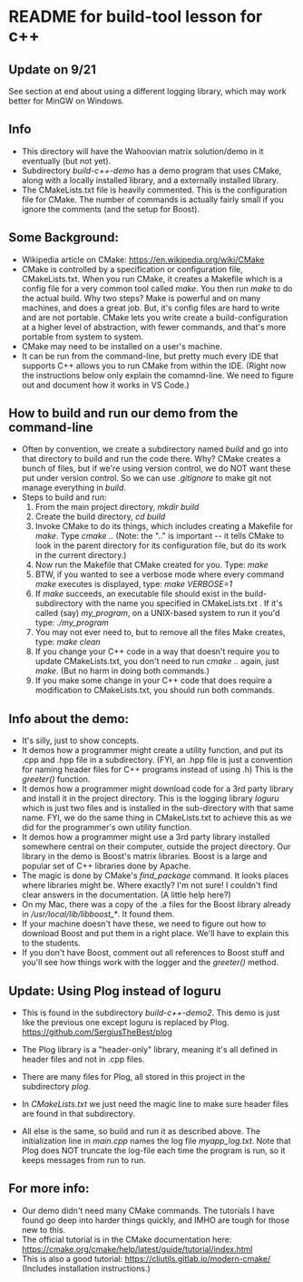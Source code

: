 # README for build-tool lesson for c++

## Update on 9/21

See section at end about using a different logging library, which may work better for MinGW on Windows.  

## Info

* This directory will have the Wahoovian matrix solution/demo in it eventually (but not yet).
* Subdirectory *build-c++-demo* has a demo program that uses CMake, along with a locally installed library, and a externally installed library.
* The CMakeLists.txt file is heavily commented.  This is the configuration file for CMake. The number of commands is actually fairly small if you ignore the comments (and the setup for Boost).

## Some Background:

* Wikipedia article on CMake: https://en.wikipedia.org/wiki/CMake
* CMake is controlled by a specification or configuration file, CMakeLists.txt.  When you run CMake, it creates a Makefile which is a config file for a very common tool called *make*. You then run *make* to do the actual build. Why two steps?  Make is powerful and on many machines, and does a great job.  But, it's config files are hard to write and are not portable. CMake lets you write create a build-configuration at a higher level of abstraction, with fewer commands, and that's more portable from system to system.
* CMake may need to be installed on a user's machine.
* It can be run from the command-line, but pretty much every IDE that supports C++ allows you to run CMake from within the IDE.  (Right now the instructions below only explain the comamnd-line. We need to figure out and document how it works in VS Code.)

## How to build and run our demo from the command-line

* Often by convention, we create a subdirectory named *build* and go into that directory to build and run the code there.  Why? CMake creates a bunch of files, but if we're using version control, we do NOT want these put under version control. So we can use *.gitignore* to make git not manage everything in *build*.
* Steps to build and run:
   1. From the main project directory, *mkdir build*
   2. Create the build directory, *cd build*
   3. Invoke CMake to do its things, which includes creating a Makefile for *make*.  Type *cmake ..*  (Note: the ".." is important -- it tells CMake to look in the parent directory for its configuration file, but do its work in the current directory.)
   4. Now run the Makefile that CMake created for you. Type:  *make*
   5. BTW, if you wanted to see a verbose mode where every command *make* executes is displayed, type:  *make VERBOSE=1*
   6. If *make* succeeds, an executable file should exist in the build-subdirectory with the name you specified in CMakeLists.txt .  If it's called (say) *my\_program*, on a UNIX-based system to run it you'd type: *./my\_program*
   7. You may not ever need to, but to remove all the files Make creates, type:  *make clean*
   8. If you change your C++ code in a way that doesn't require you to update CMakeLists.txt, you don't need to run *cmake ..* again, just *make*.  (But no harm in doing both commands.)
   9. If you make some change in your C++ code that does require a modification to CMakeLists.txt, you should run both commands.
   
## Info about the demo:

* It's silly, just to show concepts.
* It demos how a programmer might create a utility function, and put its .cpp and .hpp file in a subdirectory.  (FYI, an .hpp file is just a convention for naming header files for C++ programs instead of using .h)  This is the *greeter()* function.
* It demos how a programmer might download code for a 3rd party library and install it in the project directory.  This is the logging library *loguru* which is just two files and is installed in the sub-directory with that same name.  FYI, we do the same thing in CMakeLists.txt to achieve this as we did for the programmer's own utility function.
* It demos how a programmer might use a 3rd party library installed somewhere central on their computer, outside the project directory.  Our library in the demo is Boost's matrix libraries.  Boost is a large and popular set of C++ libraries done by Apache.
* The magic is done by CMake's *find_package* command. It looks places where libraries might be.  Where exactly?  I'm not sure!  I couldn't find clear answers in the documentation.  (A little help here?) 
* On my Mac, there was a copy of the .a files for the Boost library already in */usr/local/lib/libboost_\**.  It found them.
* If your machine doesn't have these, we need to figure out how to download Boost and put them in a right place.  We'll have to explain this to the students.
* If you don't have Boost, comment out all references to Boost stuff and you'll see how things work with the logger and the *greeter()* method.

## Update: Using Plog instead of loguru

* This is found in the subdirectory *build-c++-demo2*.   This demo is just like the previous one except loguru is replaced by Plog.  https://github.com/SergiusTheBest/plog

* The Plog library is a "header-only" library, meaning it's all defined in header files and not in .cpp files.  

* There are many files for Plog, all stored in this project in the subdirectory *plog*.

* In *CMakeLists.txt* we just need the magic line to make sure header files are found in that subdirectory.

* All else is the same, so build and run it as described above.  The initialization line in *main.cpp* names the log file *myapp\_log.txt*.  Note that Plog does NOT truncate the log-file each time the program is run, so it keeps messages from run to run.

   
## For more info:

* Our demo didn't need many CMake commands.  The tutorials I have found go deep into harder things quickly, and IMHO are tough for those new to this.
* The official tutorial is in the CMake documentation here: https://cmake.org/cmake/help/latest/guide/tutorial/index.html
* This is also a good tutorial: https://cliutils.gitlab.io/modern-cmake/  (Includes installation instructions.)
   
   
